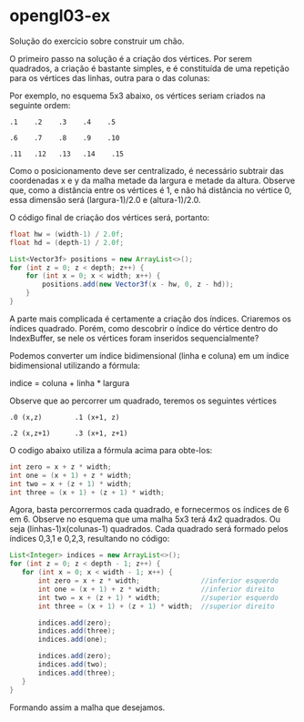 # opengl03-ex

Solução do exercício sobre construir um chão.

O primeiro passo na solução é a criação dos vértices. Por serem quadrados, a criação é bastante simples, e é constituída
de uma repetição para os vértices das linhas, outra para o das colunas:

Por exemplo, no esquema 5x3 abaixo, os vértices seriam criados na seguinte ordem:
```
.1    .2    .3    .4    .5

.6    .7    .8    .9    .10

.11   .12   .13   .14    .15
```

Como o posicionamento deve ser centralizado, é necessário subtrair das coordenadas x e y da malha metade da largura e 
metade da altura. Observe que, como a distância entre os vértices é 1, e não há distância no vértice 0, essa dimensão 
será (largura-1)/2.0 e (altura-1)/2.0.
 
O código final de criação dos vértices será, portanto:
```java
float hw = (width-1) / 2.0f;
float hd = (depth-1) / 2.0f;

List<Vector3f> positions = new ArrayList<>();
for (int z = 0; z < depth; z++) {
    for (int x = 0; x < width; x++) {
        positions.add(new Vector3f(x - hw, 0, z - hd));
    }
}
```

A parte mais complicada é certamente a criação dos índices. Criaremos os índices quadrado. Porém, como descobrir
o índice do vértice dentro do IndexBuffer, se nele os vértices foram inseridos sequencialmente? 

Podemos converter um índice bidimensional (linha e coluna) em um índice bidimensional utilizando a fórmula:

indice = coluna + linha * largura

Observe que ao percorrer um quadrado, teremos os seguintes vértices
```
.0 (x,z)        .1 (x+1, z)   

.2 (x,z+1)      .3 (x+1, z+1)   
```

O codigo abaixo utiliza a fórmula acima para obte-los:
```java
int zero = x + z * width;               
int one = (x + 1) + z * width;          
int two = x + (z + 1) * width;          
int three = (x + 1) + (z + 1) * width;  
 ```
 
Agora, basta percorrermos cada quadrado, e fornecermos os índices de 6 em 6. Observe no esquema que uma malha 5x3 terá 
4x2 quadrados. Ou seja (linhas-1)x(colunas-1) quadrados. Cada quadrado será formado pelos índices 0,3,1 e 0,2,3, 
resultando no código:
 
 ```java
List<Integer> indices = new ArrayList<>();
for (int z = 0; z < depth - 1; z++) {
    for (int x = 0; x < width - 1; x++) {
        int zero = x + z * width;               //inferior esquerdo
        int one = (x + 1) + z * width;          //inferior direito
        int two = x + (z + 1) * width;          //superior esquerdo
        int three = (x + 1) + (z + 1) * width;  //superior direito

        indices.add(zero);
        indices.add(three);
        indices.add(one);

        indices.add(zero);
        indices.add(two);
        indices.add(three);
    }
}
 ```

Formando assim a malha que desejamos. 